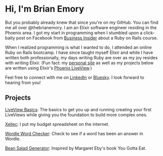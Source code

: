 # Hi, I'm Brian Emory
But you probably already knew that since you're on my GitHub. You can find me all over @thebrianemory. I am an Elixir software engineer residing in the Phoenix area. I got my start in programming when I stumbled upon a click-baity post on Facebook from [Business Insider](https://web.archive.org/web/20171024211312/http://www.businessinsider.com/learn-how-to-code-2015-5) about a Ruby on Rails course.

When I realized programming is what I wanted to do, I attended an online Ruby on Rails bootcamp. I have since taught myself Elixir and while I have written both professionally, my days writing Ruby are over as my joy resides with writing Elixir. (Fun fact: my [personal site](https://thebrianemory.com) as well as my projects below are written using Elixir's [Phoenix LiveView](https://github.com/phoenixframework/phoenix_live_view).)

Feel free to connect with me on [LinkedIn](https://www.linkedin.com/in/thebrianemory) or [Bluesky](https://bsky.app/profile/thebrianemory.com). I look forward to hearing from you!

## Projects
[LiveView Basics](https://liveviewbasics.com): The basics to get you up and running creating your first LiveViews while giving you the foundation to build more complex ones.

[Xellec](https://xellec.com): I put my budget spreadsheet on the internet.

[Wordle Word Checker](https://wordlewordchecker.com): Check to see if a word has been an answer in Wordle.

[Bean Salad Generator](https://beansaladgenerator.com): Inspired by Margaret Eby's book You Gotta Eat.
